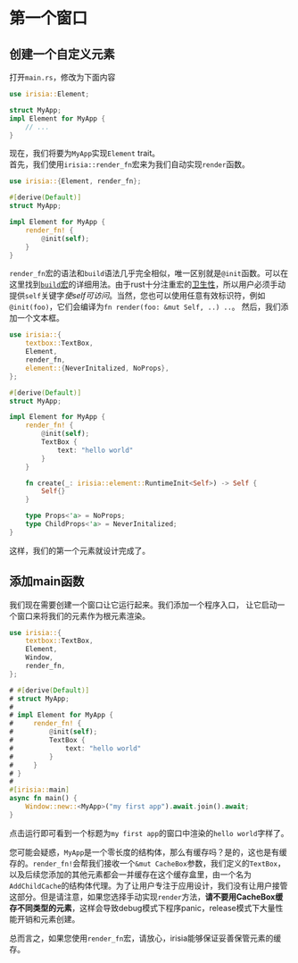 # 第一个窗口

## 创建一个自定义元素

打开`main.rs`，修改为下面内容

```rust
use irisia::Element;

struct MyApp;
impl Element for MyApp {
    // ...
}
```

现在，我们将要为`MyApp`实现`Element` trait。\
首先，我们使用`irisia::render_fn`宏来为我们自动实现`render`函数。

```rust
use irisia::{Element, render_fn};

#[derive(Default)]
struct MyApp;

impl Element for MyApp {
    render_fn! {
        @init(self);
    }
}
```

`render_fn`宏的语法和`build`语法几乎完全相似，唯一区别就是`@init`函数。可以在这里找到[`build`宏](../build_syntax/index.html)的详细用法。由于rust十分注重宏的[卫生性](https://veykril.github.io/tlborm/decl-macros/minutiae/hygiene.html)，所以用户必须手动提供`self`关键字*使self可访问*。当然，您也可以使用任意有效标识符，例如`@init(foo)`，它们会编译为`fn render(foo: &mut Self, ..) ..`。
然后，我们添加一个文本框。

```rust
use irisia::{
    textbox::TextBox,
    Element,
    render_fn,
    element::{NeverInitalized, NoProps},
};

#[derive(Default)]
struct MyApp;

impl Element for MyApp {
    render_fn! {
        @init(self);
        TextBox {
            text: "hello world"
        }
    }

    fn create(_: irisia::element::RuntimeInit<Self>) -> Self {
        Self{}
    }

    type Props<'a> = NoProps;
    type ChildProps<'a> = NeverInitalized;
}
```

这样，我们的第一个元素就设计完成了。

## 添加main函数

我们现在需要创建一个窗口让它运行起来。我们添加一个程序入口，
让它启动一个窗口来将我们的元素作为根元素渲染。

```rust
use irisia::{
    textbox::TextBox,
    Element,
    Window,
    render_fn,
};

# #[derive(Default)]
# struct MyApp;
#
# impl Element for MyApp {
#     render_fn! {
#         @init(self);
#         TextBox {
#             text: "hello world"
#         }
#     }
# }
#
#[irisia::main]
async fn main() {
    Window::new::<MyApp>("my first app").await.join().await;
}
```

点击运行即可看到一个标题为`my first app`的窗口中渲染的`hello world`字样了。

您可能会疑惑，`MyApp`是一个零长度的结构体，那么有缓存吗？是的，这也是有缓存的。`render_fn!`会帮我们接收一个`&mut CacheBox`参数，我们定义的`TextBox`，以及后续您添加的其他元素都会一并缓存在这个缓存盒里，由一个名为`AddChildCache`的结构体代理。为了让用户专注于应用设计，我们没有让用户接管这部分。但是请注意，如果您选择手动实现`render`方法，**请不要用CacheBox缓存不同类型的元素**，这样会导致debug模式下程序panic，release模式下大量性能开销和元素创建。

总而言之，如果您使用`render_fn`宏，请放心，irisia能够保证妥善保管元素的缓存。
